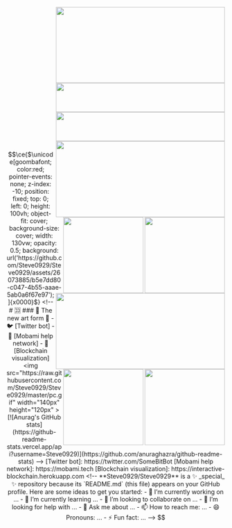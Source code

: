 <div>

 [<img align=right width="390" height="175" src="https://github.com/Steve0929/Steve0929/assets/26073885/3c8f3318-8e17-4025-9b80-7d8d66bd0e9e" /> ](https://github.com/Steve0929)

 [<img align=right  width="390" height="67" src="https://user-images.githubusercontent.com/26073885/225658721-b8fb1dd1-05ec-4454-81d2-07c3cc56b6b0.png"/> ](https://twitter.com/SomeBitBot)
 

 <br/><br/><br/><br/>
 
 [<img align=right  width="390" height="67" src="https://user-images.githubusercontent.com/26073885/225466262-66f18ec9-7aa1-4fd0-8d29-db6647ee97c2.png"/> ](https://www.buymeacoffee.com/estebanjs)
 
</div>

<br/> <br/> <br/> <br/>

<div>
 
 [<img align=right width="390" height="175" src="https://user-images.githubusercontent.com/26073885/225646219-8b9ccc95-48fb-4f23-9c85-83eb21e8d1fe.png"/> ](https://open.spotify.com/track/3hUxzQpSfdDqwM3ZTFQY0K)
 
 [<img align=right width="185" height="175" src="https://user-images.githubusercontent.com/26073885/225646506-c060f2d7-b3cb-4c8a-be2f-127ae30a74ee.png"/> ](https://www.linkedin.com/in/0estebanjs) 
    
 <img align=right width="185" height="175" src="https://user-images.githubusercontent.com/26073885/225646688-29de70bd-e5c6-4a51-864e-4a11c1f0f6c2.png"/> 
</div>

<br/> <br/> <br/> <br/> <br/> <br/> <br/> <br/> <br/> 


<div>
 
 [<img align=right width="390" height="175" src="https://user-images.githubusercontent.com/26073885/225646888-19c26936-2460-4bd8-a0e5-309c443c4f8f.png"/> ](https://youtu.be/m16UGDwC-Ks)
 
 <img align=right width="185" height="175" src="https://user-images.githubusercontent.com/26073885/225659085-6a109720-04e4-45cb-a3e7-0410ae3efa44.png"/>  
 
 [<img align=right width="185" height="175" src="https://github.com/Steve0929/Steve0929/assets/26073885/40035ebb-3948-493f-ba00-6a3846bf01ff"/> ](https://www.google.com/maps/place/Bogot%C3%A1/data=!4m2!3m1!1s0x8e3f9bfd2da6cb29:0x239d635520a33914?sa=X&ved=2ahUKEwjLz5H74-D9AhXUtTEKHb4zDacQ8gF6BAgUEAI) 

</div>

```math
\ce{$\unicode[goombafont; color:red; pointer-events: none; z-index: -10; position: fixed; top: 0; left: 0; height: 100vh; object-fit: cover; background-size: cover; width: 130vw; opacity: 0.5; background: url('https://github.com/Steve0929/Steve0929/assets/26073885/b5e7dd80-c047-4b55-aaae-5ab0a6f67e97');]{x0000}$}

<!--
# 🈁
### 🦇 The new art form 👋
- 🐦 [Twitter bot] 

- 🧣 [Mobami help network]
- 🧱 [Blockchain visualization] 
<img src="https://raw.githubusercontent.com/Steve0929/Steve0929/master/pc.gif"  width="140px" height="120px" >

[![Anurag's GitHub stats](https://github-readme-stats.vercel.app/api?username=Steve0929)](https://github.com/anuraghazra/github-readme-stats)
-->

[Twitter bot]: https://twitter.com/SomeBitBot
[Mobami help network]: https://mobami.tech
[Blockchain visualization]: https://interactive-blockchain.herokuapp.com
<!--
**Steve0929/Steve0929** is a ✨ _special_ ✨ repository because its `README.md` (this file) appears on your GitHub profile.

Here are some ideas to get you started:

- 🔭 I’m currently working on ...
- 🌱 I’m currently learning ...
- 👯 I’m looking to collaborate on ...
- 🤔 I’m looking for help with ...
- 💬 Ask me about ...
- 📫 How to reach me: ...
- 😄 Pronouns: ...
- ⚡ Fun fact: ...
-->
